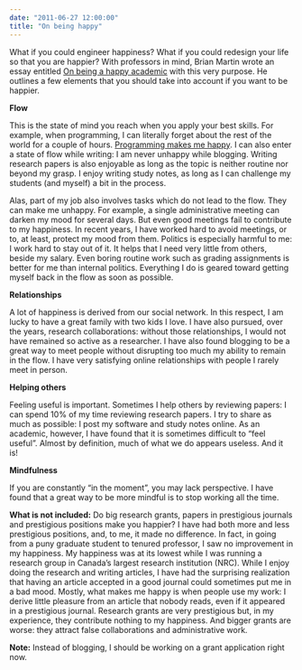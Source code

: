 ```yaml
---
date: "2011-06-27 12:00:00"
title: "On being happy"
---
```




What if you could engineer happiness? What if you could redesign your life so that you are happier? With professors in mind, Brian Martin wrote an essay entitled [On being a happy academic](http://www.bmartin.cc/pubs/11aur.pdf) with this very purpose. He outlines a few elements that you should take into account if you want to be happier.

__Flow__

This is the state of mind you reach when you apply your best skills. For example, when programming, I can literally forget about the rest of the world for a couple of hours. [Programming makes me happy](/lemire/blog/2011/06/06/why-i-still-program/). I can also enter a state of flow while writing: I am never unhappy while blogging. Writing research papers is also enjoyable as long as the topic is neither routine nor beyond my grasp. I enjoy writing study notes, as long as I can challenge my students (and myself) a bit in the process.

Alas, part of my job also involves tasks which do not lead to the flow. They can make me unhappy. For example, a single administrative meeting can darken my mood for several days. But even good meetings fail to contribute to my happiness. In recent years, I have worked hard to avoid meetings, or to, at least, protect my mood from them. Politics is especially harmful to me: I work hard to stay out of it. It helps that I need very little from others, beside my salary. Even boring routine work such as grading assignments is better for me than internal politics. Everything I do is geared toward getting myself back in the flow as soon as possible.

__Relationships__

A lot of happiness is derived from our social network. In this respect, I am lucky to have a great family with two kids I love. I have also pursued, over the years, research collaborations: without those relationships, I would not have remained so active as a researcher. I have also found blogging to be a great way to meet people without disrupting too much my ability to remain in the flow. I have very satisfying online relationships with people I rarely meet in person.

__Helping others__

Feeling useful is important. Sometimes I help others by reviewing papers: I can spend 10% of my time reviewing research papers. I try to share as much as possible: I post my software and study notes online. As an academic, however, I have found that it is sometimes difficult to &ldquo;feel useful&rdquo;. Almost by definition, much of what we do appears useless. And  it is!

__Mindfulness__

If you are constantly &ldquo;in the moment&rdquo;, you may lack perspective. I have found that a great way to be more mindful is to stop working all the time.

__What is not included:__ Do big research grants, papers in prestigious journals and prestigious positions make you happier? I have had both more and less prestigious positions, and, to me, it made no difference. In fact, in going from a puny graduate student to tenured professor, I saw no improvement in my happiness. My happiness was at its lowest while I was running a research group in Canada&rsquo;s largest research institution (NRC). While I enjoy doing the research and writing articles, I have had the surprising realization that having an article accepted in a good journal could sometimes put me in a bad mood. Mostly, what makes me happy is when people use my work: I derive little pleasure from an article that nobody reads, even if it appeared in a prestigious journal.  Research grants are very prestigious but, in my experience, they contribute nothing to my happiness. And bigger grants are worse: they attract false collaborations and administrative work.

__Note:__ Instead of blogging, I should be working on a grant application right now.

